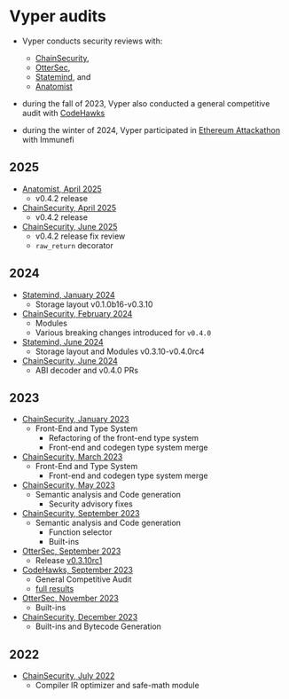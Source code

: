 # Vyper audits
- Vyper conducts security reviews with:
    - [ChainSecurity](https://chainsecurity.com/),
    - [OtterSec](https://osec.io/),
    - [Statemind](https://statemind.io/), and
    - [Anatomist](https://github.com/th3anatomist)

- during the fall of 2023, Vyper also conducted a general competitive audit with [CodeHawks](https://www.codehawks.com/contests/cll5rujmw0001js08menkj7hc)
- during the winter of 2024, Vyper participated in [Ethereum Attackathon](https://reports.immunefi.com/ethereum-protocol-or-attackathon?utm_source=boost_program_page) with Immunefi 

## 2025
- [Anatomist, April 2025](audits/Anatomist_Vyper_April_2025.pdf)
    - v0.4.2 release
- [ChainSecurity, April 2025](audits/ChainSecurity_Vyper_April_2025.pdf)
    - v0.4.2 release
- [ChainSecurity, June 2025](audits/ChainSecurity_Vyper_June_2025_limited_review.pdf)
    - v0.4.2 release fix review
    - `raw_return` decorator

## 2024
- [Statemind, January 2024](audits/Statemind_Vyper_January_2024_audit.pdf)
    - Storage layout v0.1.0b16-v0.3.10
- [ChainSecurity, February 2024](audits/ChainSecurity_Vyper_February_2024_limited_review.pdf)
    - Modules
    - Various breaking changes introduced for `v0.4.0`
- [Statemind, June 2024](audits/Statemind_Vyper_June_2024_audit.pdf)
    - Storage layout and Modules v0.3.10-v0.4.0rc4
- [ChainSecurity, June 2024](audits/ChainSecurity_Vyper_June_2024_limited_review.pdf)
    - ABI decoder  and v0.4.0 PRs

## 2023
- [ChainSecurity, January 2023](audits/ChainSecurity_Vyper_January_2023_limited_review.pdf)
    - Front-End and Type System
        - Refactoring of the front-end type system
        - Front-end and codegen type system merge
- [ChainSecurity, March 2023](audits/ChainSecurity_Vyper_March_2023_limited_review.pdf)
    - Front-End and Type System
        - Front-end and codegen type system merge
- [ChainSecurity, May 2023](audits/ChainSecurity_Vyper_May_2023_limited_review.pdf)
    - Semantic analysis and Code generation
        - Security advisory fixes
- [ChainSecurity, September 2023](audits/ChainSecurity_Vyper_September_2023_limited_review.pdf)
    - Semantic analysis and Code generation
        - Function selector
        - Built-ins
- [OtterSec, September 2023](audits/OtterSec_Vyper_September_2023_audit.pdf)
    - Release [v0.3.10rc1](https://github.com/vyperlang/vyper/releases/tag/v0.3.10rc1)
- [CodeHawks, September 2023](audits/CodeHawks_Vyper_September_2023_competitive_audit.md)
    - General Competitive Audit
    - [full results](https://www.codehawks.com/report/cll5rujmw0001js08menkj7hc)
- [OtterSec, November 2023](audits/OtterSec_Vyper_November_2023_audit.pdf)
    - Built-ins
- [ChainSecurity, December 2023](audits/ChainSecurity_Vyper_December_2023_limited_review.pdf)
    - Built-ins and Bytecode Generation
  
## 2022

- [ChainSecurity, July 2022](audits/ChainSecurity_Vyper_July_2022_limited_review.pdf)
    - Compiler IR optimizer and safe-math module
